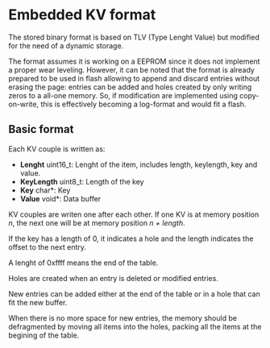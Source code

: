 # Embedded KV format

The stored binary format is based on TLV (Type Lenght Value) but modified for the need of a dynamic storage.

The format assumes it is working on a EEPROM since it does not implement a proper wear leveling.
However, it can be noted that the format is already prepared to be used in flash allowing to append and discard entries without erasing the page: entries can be added and holes created by only writing zeros to a all-one memory. So, if modification are implemented using copy-on-write, this is effectively becoming a log-format and would fit a flash.

## Basic format

Each KV couple is written as:

 - **Lenght** uint16_t: Lenght of the item, includes length, keylength, key and value.
 - **KeyLength** uint8_t: Length of the key
 - **Key** char*: Key
 - **Value** void*: Data buffer

KV couples are writen one after each other. If one KV is at memory position *n*, the next one will be at memory position *n + length*.

If the key has a length of 0, it indicates a hole and the length indicates
the offset to the next entry.

A lenght of 0xffff means the end of the table.

Holes are created when an entry is deleted or modified entries.

New entries can be added either at the end of the table or in a hole that can fit the new buffer.

When there is no more space for new entries, the memory should be defragmented by moving all items into the holes, packing all the items at the begining of the table.
